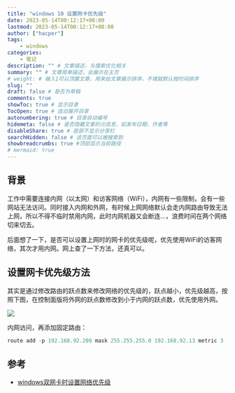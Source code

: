 ```yaml
---
title: "windows 10 设置网卡优先级"
date: 2023-05-14T00:12:17+08:00
lastmod: 2023-05-14T00:12:17+08:00
author: ["hacper"]
tags:
    - windows
categories:
    - 笔记
description: "" # 文章描述，与搜索优化相关
summary: "" # 文章简单描述，会展示在主页
# weight: # 输入1可以顶置文章，用来给文章展示排序，不填就默认按时间排序
slug: ""
draft: false # 是否为草稿
comments: true
showToc: true # 显示目录
TocOpen: true # 自动展开目录
autonumbering: true # 目录自动编号
hidemeta: false # 是否隐藏文章的元信息，如发布日期、作者等
disableShare: true # 底部不显示分享栏
searchHidden: false # 该页面可以被搜索到
showbreadcrumbs: true #顶部显示当前路径
# mermaid: true
---
```


## 背景

工作中需要连接内网（以太网）和访客网络（WiFi），内网有一些限制，会有一些网站无法访问。同时接入内网和外网，有时候上网网络默认会走内网路由导致无法上网，所以不得不临时禁用内网，此时内网机器又会断连...，浪费时间在两个网络切来切去。

后面想了一下，是否可以设置上网时的网卡的优先级呢，优先使用WiFi的访客网络，其次才用内网。网上查了一下方法，还真可以。

## 设置网卡优先级方法

其实是通过修改路由的跃点数来修改网络的优先级的，跃点越小，优先级越高，按照下图，在控制面版将外网的跃点数修改到小于内网的跃点数，优先使用外网。

![](https://jsd.cdn.zzko.cn/gh/hacperme/picx_hosting@master/20210507/image.41b7n08kiyi0.webp)

内网访问，再添加固定路由：

```powershell
route add -p 192.168.92.208 mask 255.255.255.0 192.168.92.13 metric 3
```



## 参考

- [windows双网卡时设置网络优先级](https://lvbibir.cn/archives/791)
